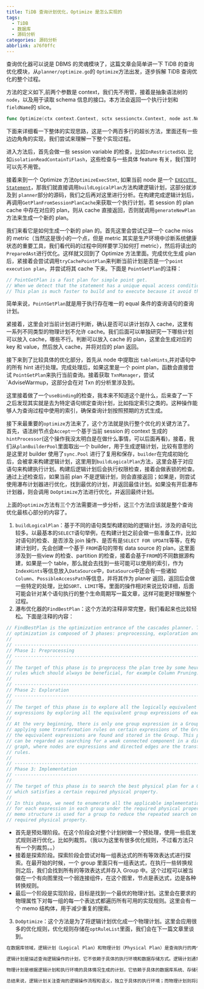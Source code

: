 ```yaml
---
title: TiDB 查询计划优化，Optimize 是怎么实现的
tags:
  - TiDB
  - 数据库
  - 源码分析
categories: 源码分析
abbrlink: a76f0ffc
---
```


查询优化器可以说是 DBMS 的灵魂模块了，这篇文章会简单讲一下 TiDB 的查询优化模块，从`planner/optimize.go`的 `Optimize`方法出发，逐步拆解 TiDB 查询优化的整个过程。

<!-- more -->

方法的定义如下,前两个参数是 context，我们先不用管，接着是抽象语法树的`node`，以及用于读取 schema 信息的接口。本方法会返回一个执行计划和`fieldName`的 slice。
```go
func Optimize(ctx context.Context, sctx sessionctx.Context, node ast.Node, is infoschema.InfoSchema) (core.Plan, types.NameSlice, error)
```

下面来详细看一下整体的实现思路，这是一个两百多行的超长方法，里面还有一些边边角角的实现，我们尝试来理解一下整个实现过程。

进入方法后，首先会做一些 session variable 的检查，比如`InRestrictedSQL` 比如`isolationReadContainTiFlash`，这些检查与一些具体 feature 有关，我们暂时可以先不用管。

接着来到一个 Optimize 方法`OptimizeExecStmt`, 如果当前 node 是一个 [`EXECUTE Statement`](https://dev.mysql.com/doc/refman/5.7/en/execute.html)，那我们就直接调用`buildLogicalPlan`方法构建逻辑计划，这部分就涉及到 `planner`部分的源码，我们之后再对这里进行分析。在构建完成逻辑计划后，再调用`GetPlanFromSessionPlanCache`来获取一个执行计划，若 session 的 plan cache 中存在对应的 plan，则从 cache 直接返回，否则就调用`generateNewPlan`方法来生成一个新的 plan。

我们来看它是如何生成一个新的 plan 的。首先这里会尝试记录一个 cache miss 的 metric（当然这是很小的一个点，但是 metric 其实是生产环境中诊断系统健康状态的重要工具，我们看代码的过程中同样要学习如何打 metric），然后将读出的 `PreparedAst`进行优化。这样就又回到了 Optimize 方法里面。完成优化生成 plan 后，紧接着会尝试调用`tryCachePointPlan`来判断当前计划是否是一个`point execution plan`，并尝试将其 cache 下来。下面是 `PointGetPlan`的注释：

```go
// PointGetPlan is a fast plan for simple point get.
// When we detect that the statement has a unique equal access condition, this plan is used.
// This plan is much faster to build and to execute because it avoid the optimization and coprocessor cost.
```

简单来说，`PointGetPlan`就是用于执行存在唯一的 equal 条件的查询语句的查询计划。

紧接着，这里会对当前计划进行判断，确认是否可以讲计划存入 cache，这里有一系列不同类型的物理计划不允许 cache。我们后面可以单独研究一下哪些计划可以放入 cache，哪些不行。判断可以放入 cache 的 plan，这里会生成对应的 key 和 value，然后放入 cache，并将对应的 plan 返回。

接下来到了比较具体的优化部分，首先从 node 中提取出 `tableHints`,并对语句中的所有 hint 进行处理。完成处理后，如果这里是一个 point plan，函数会直接尝试 `PointGetPlan`来执行当前查询。接着获取 `TxnManager`，尝试`AdviseWarmup，这部分会在对 Txn 的分析里涉及到。

这里接着做了一个`useBinding`的检查，我本来不知道这个是什么，后来查了一下之后发现其实就是去为特定语句绑定查询计划，比如指定索引之类的。这种操作能够人为查询过程中使用的索引，确保查询计划按照预期的方式生成。

接下来最重要的`optimize`方法来了，这个方法就是执行整个优化的关键方法了。首先，语法树节点会`Accept`一个基于当前 session 的 context 生成的`hintProcessor`(这个操作我没太明白是在做什么事情，可以后面再看)，接着，我们从`planBuilderPool`里面取出一个 builder，用于生成逻辑计划，比较有意思的是这里对 builder 使用了`sync.Pool` 进行了复用和保存，`builder`在完成初始化后，会被拿来构建逻辑计划，这里用到`buildLogicalPlan`方法，这里会基于对应语句来构建执行计划。构建后逻辑计划后会执行权限检查，接着会做表锁的检查。通过上述检查后，如果当前 plan 不是逻辑计划，则会直接返回；如果是，则尝试使用瀑布计划器进行优化，找到最优的计划，并返回最佳计划。如果没有开启瀑布计划器，则会调用 `DoOptimize`方法进行优化，并返回最终计划。

上面的`optimize`方法有三个方法需要进一步分析，这三个方法应该就是整个查询优化最核心部分的内容了。

1. `buildLogicalPlan`：基于不同的语句类型构建初始的逻辑计划，涉及的语句比较多。以最基本的`SELECT`语句举例，在构建计划之前会做一些准备工作，比如对语句的检查、是否涉及 join 操作、是否有是`SELECT FOR UPDATE`等等，在构建计划时，先会创建一个基于 `FROM`语句的带有 data source 的 plan，这里面涉及到一些view 的检查、partition 的检查，接着会基于`FROM`的不同数据源构建，如果是一个 table，那么就会去找到一些可能可以使用的索引，作为 `IndexHints`等信息放入`DataSource`中，`DataSource`中还会有一些诸如`Column`、`PossibleAccessPath`等信息，并将其作为 planer 返回，返回后会做一些特定的处理，比如`SORT`、`LIMIT`等。里面的操作相对来说比较详细，后面可能会针对某个语句执行的整个生命周期写一篇文章，这样可能更好理解整个过程。
2. 瀑布优化器的`FindBestPlan`：这个方法的注释非常完整，我们看起来也比较轻松。下面是注释的内容：

```go
// FindBestPlan is the optimization entrance of the cascades planner. The
// optimization is composed of 3 phases: preprocessing, exploration and implementation.
//
// ------------------------------------------------------------------------------
// Phase 1: Preprocessing
// ------------------------------------------------------------------------------
//
// The target of this phase is to preprocess the plan tree by some heuristic
// rules which should always be beneficial, for example Column Pruning.
//
// ------------------------------------------------------------------------------
// Phase 2: Exploration
// ------------------------------------------------------------------------------
//
// The target of this phase is to explore all the logically equivalent
// expressions by exploring all the equivalent group expressions of each group.
//
// At the very beginning, there is only one group expression in a Group. After
// applying some transformation rules on certain expressions of the Group, all
// the equivalent expressions are found and stored in the Group. This procedure
// can be regarded as searching for a weak connected component in a directed
// graph, where nodes are expressions and directed edges are the transformation
// rules.
//
// ------------------------------------------------------------------------------
// Phase 3: Implementation
// ------------------------------------------------------------------------------
//
// The target of this phase is to search the best physical plan for a Group
// which satisfies a certain required physical property.
//
// In this phase, we need to enumerate all the applicable implementation rules
// for each expression in each group under the required physical property. A
// memo structure is used for a group to reduce the repeated search on the same
// required physical property.
```

- 首先是预处理阶段。在这个阶段会对整个计划树做一个预处理，使用一些启发式规则进行优化，比如列裁剪。（我以为这里有很多优化规则，不过看方法只有一个列裁剪。。）
- 接着是探索阶段。探索阶段会尝试对每一组表达式的所有等效表达式进行探索。在最开始的时候，一个 group 里面只有一组表达式，在执行一些转换规则之后，我们会找到所有的等效表达式并存入 Group 中。这个过程可以被当做在一个有向图里找一个弱连接组件，在这个图里，节点是表达式，边是各种转换规则。
- 最后一个阶段是实现阶段，目标是找到一个最优的物理计划。这里会在要求的物理属性下对每一组的每一个表达式都遍历所有可用的实现规则。这里会有一个 memo 结构体，用于减少重复的搜索。

3. `DoOptimize`：这个方法是为了将逻辑计划优化成一个物理计划。这里会应用很多的优化规则，优化规则存储在`optRuleList`里面，我们会在下一篇文章里谈到。

```go
在数据库领域，逻辑计划（Logical Plan）和物理计划（Physical Plan）是查询执行的两个关键阶段。它们表示了查询在执行过程中的不同层次和优化方式。

逻辑计划是描述查询逻辑操作的计划，它不依赖于具体的执行环境和数据存储方式。逻辑计划通常由查询优化器根据用户提交的查询语句生成，它是对查询语句的语义解析和语义优化的结果。逻辑计划描述了查询的逻辑操作流程，包括涉及的表、连接方式、过滤条件、聚合操作等，但不关注具体的执行细节和物理存储结构。

物理计划是根据逻辑计划和执行环境的具体情况生成的计划，它依赖于具体的数据库系统、存储引擎和硬件设备。物理计划是优化器根据逻辑计划和系统统计信息等综合考虑的结果，它将逻辑计划转化为实际的执行操作。物理计划考虑了具体的执行代价、数据访问路径、索引的选择、并行度等因素，以最优的方式执行查询操作。

总结来说，逻辑计划关注查询的逻辑操作流程和语义，独立于具体的执行环境；而物理计划则将逻辑计划转化为可执行的操作，考虑了具体的执行细节和执行代价。逻辑计划是查询优化的一个关键阶段，它对查询进行了抽象和优化；物理计划则是执行阶段的具体操作计划，它考虑了实际的执行环境和资源情况。
```
